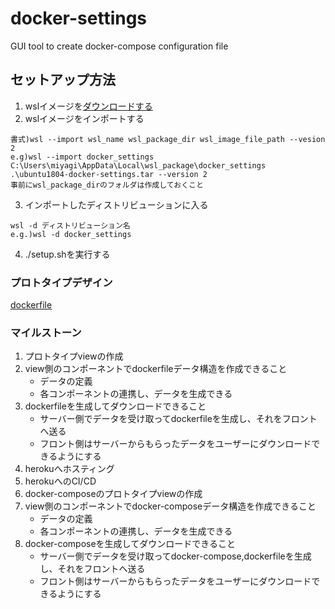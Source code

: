 # docker-settings
GUI tool to create docker-compose configuration file

## セットアップ方法

1. wslイメージを[ダウンロードする](https://www.google.com/url?q=https://drive.google.com/drive/folders/1F3u5j7U9qUmzYZm8SSHcxHDnanI-iRAm&sa=D&source=hangouts&ust=1597329542724000&usg=AFQjCNGQwWmYJl_Wo7WdBFhD8KHqHQPZ7Q)
1. wslイメージをインポートする
```
書式)wsl --import wsl_name wsl_package_dir wsl_image_file_path --vesion 2
e.g)wsl --import docker_settings C:\Users\miyagi\AppData\Local\wsl_package\docker_settings .\ubuntu1804-docker-settings.tar --version 2
事前にwsl_package_dirのフォルダは作成しておくこと
```
3. インポートしたディストリビューションに入る
```
wsl -d ディストリビューション名
e.g.)wsl -d docker_settings
```

4. ./setup.shを実行する

### プロトタイプデザイン

[dockerfile](https://www.figma.com/file/k0ngbaX2uCNRmLdRP956tz/dockerlien?node-id=0%3A1)

### マイルストーン

1. プロトタイプviewの作成
1. view側のコンポーネントでdockerfileデータ構造を作成できること
    - データの定義
    - 各コンポーネントの連携し、データを生成できる
1. dockerfileを生成してダウンロードできること
    - サーバー側でデータを受け取ってdockerfileを生成し、それをフロントへ送る
    - フロント側はサーバーからもらったデータをユーザーにダウンロードできるようにする
1. herokuへホスティング
1. herokuへのCI/CD
1. docker-composeのプロトタイプviewの作成
1. view側のコンポーネントでdocker-composeデータ構造を作成できること
    - データの定義
    - 各コンポーネントの連携し、データを生成できる
1. docker-composeを生成してダウンロードできること
    - サーバー側でデータを受け取ってdocker-compose,dockerfileを生成し、それをフロントへ送る
    - フロント側はサーバーからもらったデータをユーザーにダウンロードできるようにする

